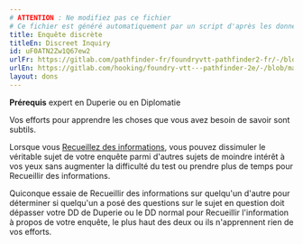 ```yaml
---
# ATTENTION : Ne modifiez pas ce fichier
# Ce fichier est généré automatiquement par un script d'après les données du module Foundry VTT officiel et de sa traduction
title: Enquête discrète
titleEn: Discreet Inquiry
id: uF0ATN2Zw1Q67ew2
urlFr: https://gitlab.com/pathfinder-fr/foundryvtt-pathfinder2-fr/-/blob/master/data/feats/uF0ATN2Zw1Q67ew2.htm
urlEn: https://gitlab.com/hooking/foundry-vtt---pathfinder-2e/-/blob/master/packs/data/feats.db/discreet-inquiry.json
layout: dons
---
```

**Prérequis** expert en Duperie ou en Diplomatie

Vos efforts pour apprendre les choses que vous avez besoin de savoir sont subtils.

Lorsque vous [Recueillez des informations](../actions/recueillir-des-informations.md), vous pouvez dissimuler le véritable sujet de votre enquête parmi d'autres sujets de moindre intérêt à vos yeux sans augmenter la difficulté du test ou prendre plus de temps pour Recueillir des informations.

Quiconque essaie de Recueillir des informations sur quelqu'un d'autre pour déterminer si quelqu'un a posé des questions sur le sujet en question doit dépasser votre DD de Duperie ou le DD normal pour Recueillir l'information à propos de votre enquête, le plus haut des deux ou ils n'apprennent rien de vos efforts.
